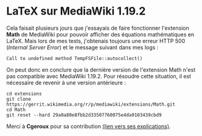 # LaTeX sur MediaWiki 1.19.2

Cela faisait plusieurs jours que j'essayais de faire fonctionner l'extension **Math** de MediaWiki pour pouvoir afficher des équations mathématiques en LaTeX. Mais lors de mes tests, j'obtenais toujours une erreur HTTP 500 (*Internal Server Error*) et le message suivant dans mes logs :

    Call to undefined method TempFSFile::autocollect()

On peut donc en conclure que la dernière version de l'extension Math n'est pas compatible avec MediaWiki 1.19.2. Pour résoudre cette situation, il est nécessaire de revenir à une version antérieure :

    cd extensions
    git clone https://gerrit.wikimedia.org/r/p/mediawiki/extensions/Math.git
    cd Math
    git reset --hard 29a0a80e8fbb2d33507760075e4da9103439cbd9

Merci à **Cgeroux** pour sa contribution [(lien vers ses explications)][1].

 [1]: http://www.mediawiki.org/wiki/Extension_talk:Math
